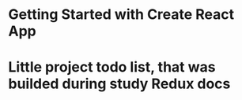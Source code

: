 # Getting Started with Create React App
# Little project todo list, that was builded during study Redux docs

